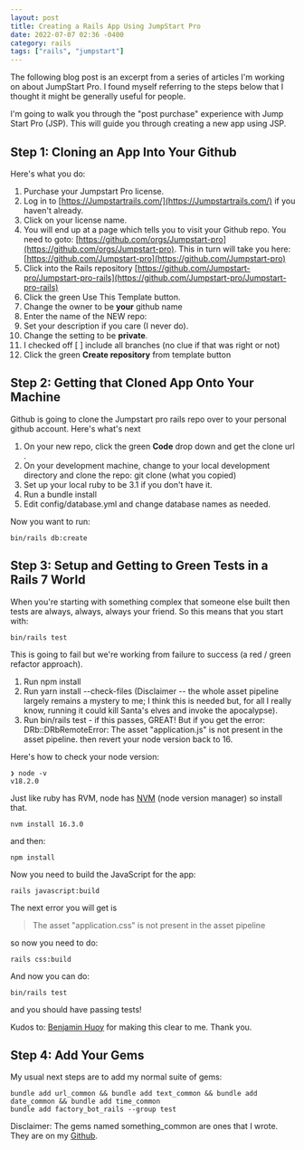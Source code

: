 ```yaml
---
layout: post
title: Creating a Rails App Using JumpStart Pro
date: 2022-07-07 02:36 -0400
category: rails
tags: ["rails", "jumpstart"]
---
```

The following blog post is an excerpt from a series of articles I'm working on about JumpStart Pro.  I found myself referring to the steps below that I thought it might be generally useful for people.

I'm going to walk you through the "post purchase" experience with Jump Start Pro (JSP).  This will guide you through creating a new app using JSP.

## Step 1: Cloning an App Into Your Github

Here's what you do:

1. Purchase your Jumpstart Pro license.
2. Log in to [https://Jumpstartrails.com/](https://Jumpstartrails.com/) if you haven't already.
3. Click on your license name.
4. You will end up at a page which tells you to visit your Github repo.  You need to goto: [https://github.com/orgs/Jumpstart-pro](https://github.com/orgs/Jumpstart-pro).  This in turn will take you here: [https://github.com/Jumpstart-pro](https://github.com/Jumpstart-pro)
5.  Click into the Rails repository [https://github.com/Jumpstart-pro/Jumpstart-pro-rails](https://github.com/Jumpstart-pro/Jumpstart-pro-rails)
6. Click the green Use This Template button.
7. Change the owner to be **your** github name
8. Enter the name of the NEW repo: 
9. Set your description if you care (I never do).
10. Change the setting to be **private**.
11. I checked off [ ] include all branches (no clue if that was right or not)
12. Click the green **Create repository** from template button

## Step 2: Getting that Cloned App Onto Your Machine

Github is going to clone the Jumpstart pro rails repo over to your personal github account.  Here's what's next

1. On your new repo, click the green **Code** drop down and get the clone url .
2. On your development machine, change to your local development directory and clone the repo: git clone (what you copied)
3. Set up your local ruby to be 3.1 if you don't have it.
4. Run a bundle install 
5. Edit config/database.yml and change database names as needed.

Now you want to run:

    bin/rails db:create

## Step 3: Setup and Getting to Green Tests in a Rails 7 World

When you're starting with something complex that someone else built then tests are always, always, always your friend.  So this means that you start with:

    bin/rails test

This is going to fail but we're working from failure to success (a red / green refactor approach).

1. Run npm install
2. Run yarn install --check-files (Disclaimer -- the whole asset pipeline largely remains a mystery to me; I think this is needed but, for all I really know, running it could kill Santa's elves and invoke the apocalypse).
3. Run bin/rails test - if this passes, GREAT!  But if you get the error: DRb::DRbRemoteError: The asset "application.js" is not present in the asset pipeline. then revert your node version back to 16.  

Here's how to check your node version:

    ❯ node -v
    v18.2.0

Just like ruby has RVM, node has [NVM](https://github.com/nvm-sh/nvm) (node version manager) so install that.

    nvm install 16.3.0

and then:

    npm install

Now you need to build the JavaScript for the app:

    rails javascript:build

The next error you will get is

> The asset "application.css" is not present in the asset pipeline

so now you need to do:

    rails css:build

And now you can do:

    bin/rails test

and you should have passing tests!

Kudos to: [Benjamin Huoy](https://jumpstartrails.com/discussions/javascript-error-with-ruby-3-1-and-latest-commit)  for making this clear to me.  Thank you.

## Step 4: Add Your Gems

My usual next steps are to add my normal suite of gems:

    bundle add url_common && bundle add text_common && bundle add date_common && bundle add time_common
    bundle add factory_bot_rails --group test

Disclaimer: The gems named something_common are ones that I wrote.  They are on my [Github](https://github.com/fuzzygroup).
